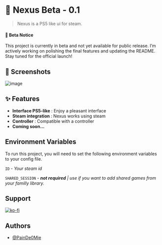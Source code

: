 # 🚀 Nexus Beta - 0.1

>  Nexus is a PS5 like ui for steam.

#### 🚧 Beta Notice
This project is currently in beta and not yet available for public release. I’m actively working on polishing the final features and updating the README. Stay tuned for the official launch!
## 📸 Screenshots

![image](https://github.com/user-attachments/assets/df8a9487-6988-448b-859c-d689d35fb1d3)

## ✨ Features

- **Interface PS5-like** : Enjoy a pleasant interface
- **Steam integration** : Nexus works using steam
- **Controller** : Compatible with a controller
- **Coming soon...**

## Environment Variables

To run this project, you will need to set the following environment variables to your config file.

`ID` - *Your steam id*

`SHARED_SESSION` - ***not required** | use if you want to add shared games from your familly library.*
## Support

[![ko-fi](https://ko-fi.com/img/githubbutton_sm.svg)](https://ko-fi.com/Z8Z719WZDW)
## Authors

- [@PainDe0Mie](https://www.github.com/PainDe0Mie)
